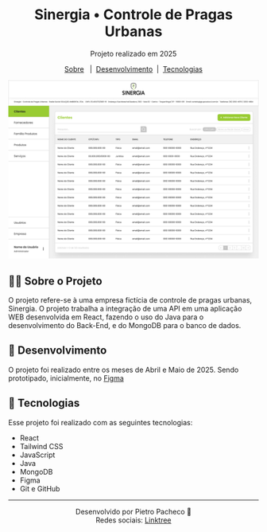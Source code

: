 <h1 align=center>Sinergia • Controle de Pragas Urbanas</h1>
<p align=center>Projeto realizado em 2025</p>
<p align=center><a href="#️-sobre-o-projeto">Sobre</a>&nbsp&nbsp
|&nbsp&nbsp<a href="#-desenvolvimento">Desenvolvimento</a>&nbsp&nbsp|&nbsp&nbsp<a href="#-tecnologias">Tecnologias</a>

<p align=center>
    <img alt="Sinergia" src=".github/preview.png">
</p>

## 💁‍♂️ Sobre o Projeto
O projeto refere-se à uma empresa fictícia de controle de pragas urbanas, Sinergia. O projeto trabalha a integração de uma API em uma aplicação WEB desenvolvida em React, fazendo o uso do Java para o desenvolvimento do Back-End, e do MongoDB para o banco de dados.

## 📅 Desenvolvimento
O projeto foi realizado entre os meses de Abril e Maio de 2025. Sendo prototipado, inicialmente, no [Figma](https://www.figma.com/community/file/1501413316496898471)

## 🤖 Tecnologias
Esse projeto foi realizado com as seguintes tecnologias:
<ul>
    <li>React</li>
    <li>Tailwind CSS</li>
    <li>JavaScript</li>
    <li>Java</li>
    <li>MongoDB</li>
    <li>Figma</li>
    <li>Git e GitHub</li>
</ul>

___

<p align=center>Desenvolvido por Pietro Pacheco 👤<br>Redes sociais: <a href="https://linktr.ee/pietropacheco">Linktree</a></p>